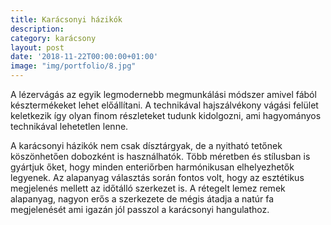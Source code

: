```yaml
---
title: Karácsonyi házikók
description:
category: karácsony
layout: post
date: '2018-11-22T00:00:00+01:00'
image: "img/portfolio/8.jpg"
---
```

A lézervágás az egyik legmodernebb megmunkálási módszer amivel fából késztermékeket lehet előállítani. A technikával hajszálvékony vágási felület keletkezik így olyan finom részleteket tudunk kidolgozni, ami hagyományos technikával lehetetlen lenne.

A karácsonyi házikók nem csak dísztárgyak, de a nyitható tetőnek köszönhetően dobozként is használhatók. Több méretben és stílusban is gyártjuk őket, hogy minden enteriőrben harmónikusan elhelyezhetők legyenek. Az alapanyag választás során fontos volt, hogy az esztétikus megjelenés mellett az időtálló szerkezet is. A rétegelt lemez remek alapanyag, nagyon erős a szerkezete de mégis átadja a natúr fa megjelenését ami igazán jól passzol a karácsonyi hangulathoz.
